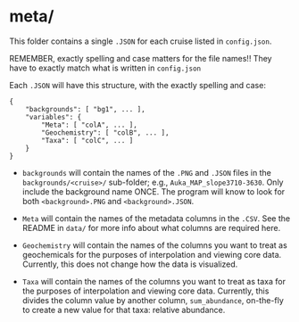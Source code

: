 # meta/

This folder contains a single `.JSON` for each cruise listed in `config.json`.

REMEMBER, exactly spelling and case matters for the file names!! They have to exactly
match what is written in `config.json`

Each `.JSON` will have this structure, with the exactly spelling and case:

```(json)
{
    "backgrounds": [ "bg1", ... ],
    "variables": {
        "Meta": [ "colA", ... ],
        "Geochemistry": [ "colB", ... ],
        "Taxa": [ "colC", ... ]
    }
}
```

- `backgrounds` will contain the names of the `.PNG` and `.JSON` files in the
  `backgrounds/<cruise>/` sub-folder; e.g., `Auka_MAP_slope3710-3630`.
  Only include the background name ONCE. The program will know to look for both
  `<background>.PNG` and `<background>.JSON`.

- `Meta` will contain the names of the metadata columns in the `.CSV`. See the
  README in `data/` for more info about what columns are required here.

- `Geochemistry` will contain the names of the columns you want to treat as
  geochemicals for the purposes of interpolation and viewing core data.
  Currently, this does not change how the data is visualized.

- `Taxa` will contain the names of the columns you want to treat as taxa
  for the purposes of interpolation and viewing core data. Currently, this
  divides the column value by another column, `sum_abundance`, on-the-fly
  to create a new value for that taxa: relative abundance.
